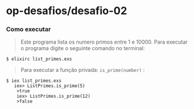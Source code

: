 # op-desafios/desafio-02
### Como executar
> Este programa lista os numero primos entre 1 e 10000.
> Para executar o programa digite o seguinte comando no terminal:

```$ elixirc list_primes.exs```
> Para executar a função privada: `is_prime(number)` :
```
$ iex list_primes.exs
   iex> ListPrimes.is_prime(5)
    >true
    iex> ListPrimes.is_prime(12)
    >false
```
